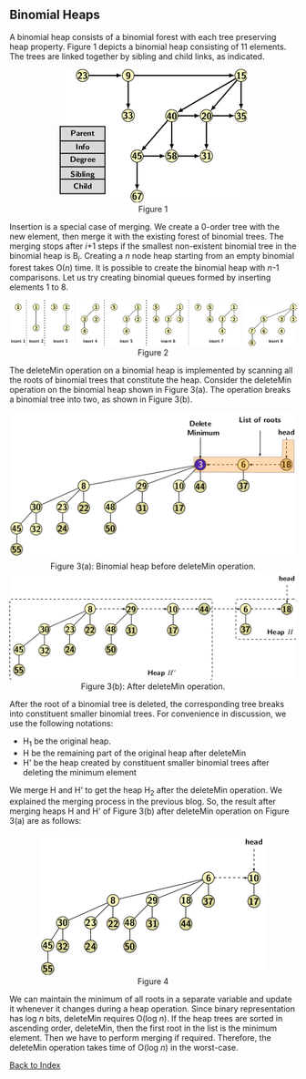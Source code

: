 ## Binomial Heaps

A binomial heap consists of a binomial forest with each tree preserving heap property. Figure 1 
depicts a binomial heap consisting of 11 elements. The trees are linked together by sibling and
child links, as indicated. 

<p style="text-align:center">
  <img src="../images/binomialHeapEx1.png"><br>
  Figure 1
</p>





Insertion is a special case of merging. We create a 0-order tree with the new element, then merge
it with the existing forest of binomial trees. The merging stops after <i>i</i>+1 steps if the smallest 
non-existent binomial tree in the binomial heap is B<sub><i>i</i></sub>. Creating a <i>n</i> node
heap starting from an empty binomial forest takes O(<i>n</i>) time. It is possible to create the 
binomial heap with <i>n</i>-1 comparisons. Let us try creating binomial queues formed by inserting
elements 1 to 8. 

<p style="text-align:center">
  <img src="../images/binomHeapInsert.png"><br>
  Figure 2
</p>

The deleteMin operation on a binomial heap is implemented by scanning all the roots of binomial trees that
constitute the heap. Consider the deleteMin operation on the binomial heap shown in Figure 3(a). 
The operation breaks a binomial tree into two, as shown in Figure 3(b).
<p style="text-align:center">
  <img src="../images/binomHeapDeleteMin1.png"><br>
  Figure 3(a): Binomial heap before deleteMin operation.<br>
   <img src="../images/binomHeapDeleteMin2.png"><br>
  Figure 3(b): After deleteMin operation.
</p>

After the root of a binomial tree is deleted, the corresponding tree breaks into constituent
smaller binomial trees. For convenience in discussion, we use the following notations:

- H<sub>1</sub> be the original heap. 
- H be the remaining part of the original heap after deleteMin
- H' be the heap created by constituent smaller binomial trees after deleting the minimum element

We merge H and H' to get the heap H<sub>2</sub> after the deleteMin operation. 
We explained the merging process in the previous blog. So, the result after merging heaps 
H and H' of Figure 3(b) after deleteMin operation on Figure 3(a) are as follows:

<p style="text-align:center">
  <img src="../images/binomHeapDeleteMin3.png"><br>
  Figure 4
</p>

We can maintain the minimum of all roots in a separate variable and update it whenever
it changes during a heap operation. Since binary representation has log <i>n</i> bits, deleteMin requires
O(log <i>n</i>). If the heap trees are sorted in ascending order, deleteMin, then the first root in the
list is the minimum element. Then we have to perform merging if required. Therefore, the deleteMin
operation takes time of O(log <i>n</i>) in the worst-case.

[Back to Index](../index.md)

